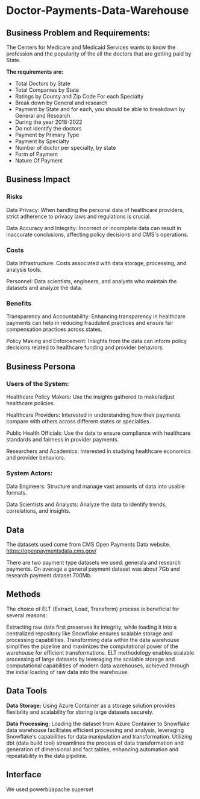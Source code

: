 # Doctor-Payments-Data-Warehouse

## Business Problem and Requirements:

The Centers for Medicare and Medicaid Services wants to know the profession and the popularity of the all the doctors that are getting paid by State.

**The requirements are:**
* Total Doctors by State
* Total Companies by State
* Ratings by County and Zip Code For each Specialty
* Break down by General and research 
* Payment by State and for each, you should be able to breakdown by General and Research
* During the year 2018-2022 
* Do not identify the doctors 
* Payment by Primary Type 
* Payment by Specialty
* Number of doctor per specialty, by state
* Form of Payment
* Nature Of Payment 


## Business Impact

### Risks

Data Privacy: When handling the personal data of healthcare providers, strict adherence to privacy laws and regulations is crucial.

Data Accuracy and Integrity: Incorrect or incomplete data can result in inaccurate conclusions, affecting policy decisions and CMS's operations.

### Costs

Data Infrastructure: Costs associated with data storage, processing, and analysis tools.

Personnel: Data scientists, engineers, and analysts who maintain the datasets and analyze the data.

### Benefits

Transparency and Accountability: Enhancing transparency in healthcare payments can help in reducing fraudulent practices and ensure fair compensation practices across states.

Policy Making and Enforcement: Insights from the data can inform policy decisions related to healthcare funding and provider behaviors.


## Business Persona

### Users of the System:

Healthcare Policy Makers: Use the insights gathered to make/adjust healthcare policies.

Healthcare Providers: Interested in understanding how their payments compare with others across different states or specialties.

Public Health Officials: Use the data to ensure compliance with healthcare standards and fairness in provider payments.

Researchers and Academics: Interested in studying healthcare economics and provider behaviors.

### System Actors:

Data Engineers: Structure and manage vast amounts of data into usable formats.

Data Scientists and Analysts: Analyze the data to identify trends, correlations, and insights.


## Data

The datasets used come from CMS Open Payments Data website. https://openpaymentsdata.cms.gov/

There are two payment type datasets we used: generala and research payments.
On average a general payment dataset was about 7Gb and research payment dataset 700Mb.


## Methods 

The choice of ELT (Extract, Load, Transform) process is beneficial for several reasons:

Extracting raw data first preserves its integrity, while loading it into a centralized repository like Snowflake ensures scalable storage and processing capabilities.
Transforming data within the data warehouse simplifies the pipeline and maximizes the computational power of the warehouse for efficient transformations.
ELT methodology enables scalable processing of large datasets by leveraging the scalable storage and computational capabilities of modern data warehouses, achieved through the initial loading of raw data into the warehouse.


## Data Tools

**Data Storage:** Using Azure Container as a storage solution provides flexibility and scalability for storing large datasets securely.

**Data Processing:** Loading the dataset from Azure Container to Snowflake data warehouse facilitates efficient processing and analysis, leveraging Snowflake's capabilities for data manipulation and transformation. Utilizing dbt (data build tool) streamlines the process of data transformation and generation of dimensional and fact tables, enhancing automation and repeatability in the data pipeline.

## Interface

We used powerbi/apache superset
